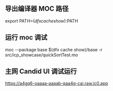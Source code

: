 ## 导出编译器 MOC 路径

export PATH=$(dfx cache show):$PATH

## 运行 moc 调试

moc --package base $(dfx cache show)/base -r src/icp_showcase/quickSortTest.mo
## 主网 Candid UI 调试运行
https://a4gq6-oaaaa-aaaab-qaa4q-cai.raw.ic0.app